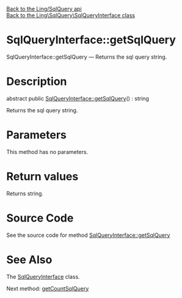 [Back to the Ling/SqlQuery api](https://github.com/lingtalfi/SqlQuery/blob/master/doc/api/Ling/SqlQuery.md)<br>
[Back to the Ling\SqlQuery\SqlQueryInterface class](https://github.com/lingtalfi/SqlQuery/blob/master/doc/api/Ling/SqlQuery/SqlQueryInterface.md)


SqlQueryInterface::getSqlQuery
================



SqlQueryInterface::getSqlQuery — Returns the sql query string.




Description
================


abstract public [SqlQueryInterface::getSqlQuery](https://github.com/lingtalfi/SqlQuery/blob/master/doc/api/Ling/SqlQuery/SqlQueryInterface/getSqlQuery.md)() : string




Returns the sql query string.




Parameters
================

This method has no parameters.


Return values
================

Returns string.








Source Code
===========
See the source code for method [SqlQueryInterface::getSqlQuery](https://github.com/lingtalfi/SqlQuery/blob/master/SqlQueryInterface.php#L19-L19)


See Also
================

The [SqlQueryInterface](https://github.com/lingtalfi/SqlQuery/blob/master/doc/api/Ling/SqlQuery/SqlQueryInterface.md) class.

Next method: [getCountSqlQuery](https://github.com/lingtalfi/SqlQuery/blob/master/doc/api/Ling/SqlQuery/SqlQueryInterface/getCountSqlQuery.md)<br>

